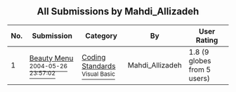 ﻿<div align="center">

## All Submissions by Mahdi\_Allizadeh

</div>

No.  | Submission | Category | By   | User Rating
---- | ---------- | -------- | ---- | -----------
1 | [Beauty Menu<br /><sup>2004-05-26 23:57:02</sup>](https://github.com/Planet-Source-Code/mahdi-allizadeh-beauty-menu__1-54043) | [Coding Standards<br /><sup>Visual Basic</sup>](../ByCategory/coding-standards__1-43.md) | Mahdi\_Allizadeh | 1.8 (9 globes from 5 users)
